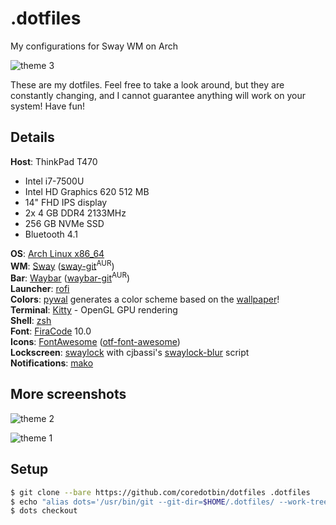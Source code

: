 # .dotfiles
My configurations for Sway WM on Arch

![theme 3](https://i.imgur.com/yFQJnAn.png)

These are my dotfiles. Feel free to take a look around, but they are constantly changing, and I cannot guarantee anything will work on your system! Have fun!

## Details

**Host**: ThinkPad T470
* Intel i7-7500U
* Intel HD Graphics 620 512 MB
* 14" FHD IPS display
* 2x 4 GB DDR4 2133MHz
* 256 GB NVMe SSD
* Bluetooth 4.1

**OS**: [Arch Linux x86_64](https://www.archlinux.org/)<br />
**WM**: [Sway](https://swaywm.org/) ([sway-git](https://aur.archlinux.org/packages/sway-git/)<sup>AUR</sup>)<br />
**Bar**: [Waybar](https://github.com/alexays/waybar) ([waybar-git](https://aur.archlinux.org/packages/waybar-git)<sup>AUR</sup>)<br />
**Launcher**: [rofi](https://github.com/DaveDavenport/rofi)<br />
**Colors**: [pywal](https://github.com/dylanaraps/pywal) generates a color scheme based on the [wallpaper](#setwallpaper-script)!<br />
**Terminal**: [Kitty](https://sw.kovidgoyal.net/kitty/) - OpenGL GPU rendering <br />
**Shell**: [zsh](http://zsh.sourceforge.net/)<br />
**Font**: [FiraCode](https://github.com/tonsky/FiraCode) 10.0<br />
**Icons**: [FontAwesome](https://fontawesome.com/) ([otf-font-awesome](https://www.archlinux.org/packages/community/any/otf-font-awesome/))<br />
**Lockscreen**: [swaylock](https://github.com/swaywm/swaylock) with cjbassi's [swaylock-blur](https://github.com/cjbassi/swaylock-blur) script<br />
**Notifications**: [mako](https://wayland.emersion.fr/mako)

## More screenshots
![theme 2](https://i.imgur.com/rCZqVUo.png)

![theme 1](https://i.imgur.com/KQUfYnb.png)

## Setup

```sh
$ git clone --bare https://github.com/coredotbin/dotfiles .dotfiles
$ echo "alias dots='/usr/bin/git --git-dir=$HOME/.dotfiles/ --work-tree=$HOME'" >> .bashrc
$ dots checkout
```
